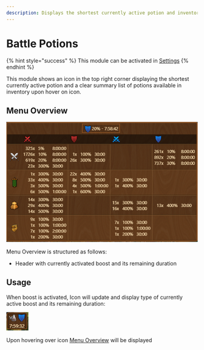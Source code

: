 ```yaml
---
description: Displays the shortest currently active potion and inventory list of potions
---
```


# Battle Potions

{% hint style="success" %}
This module can be activated in [Settings](../settings/README.md#other-tab)
{% endhint %}

This module shows an icon in the top right corner displaying the shortest currently active potion and a clear summary list of potions available in inventory upon hover on icon.



## Menu Overview

![Menu Overview](./.images/menu-structure.png)

Menu Overview is structured as follows:
- Header with currently activated boost and its remaining duration


## Usage

When boost is activated, Icon will update and display type of currently active boost and its remaining duration:

![Icon - Active](./.images/icon-active.png)

Upon hovering over icon [Menu Overview](#menu-overview) will be displayed